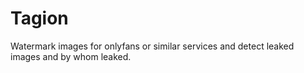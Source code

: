 # Tagion
Watermark images for onlyfans or similar services and detect leaked images and by whom leaked.
